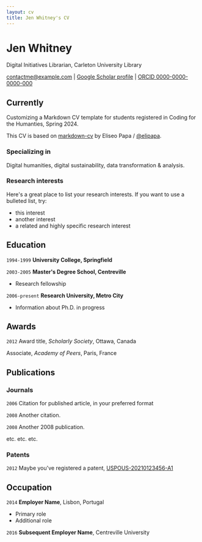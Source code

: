 ```yaml
---
layout: cv
title: Jen Whitney's CV
---
```

# Jen Whitney
Digital Initiatives Librarian, Carleton University Library

<div id="webaddress">
<a href="contactme@example.com">contactme@example.com</a>
| <a href="https://also-fake.com">Google Scholar profile</a>
| <a href="http://not-a-real-url.com">ORCID 0000-0000-0000-000</a>
</div>


## Currently

Customizing a Markdown CV template for students registered in Coding for the Humanties, Spring 2024.

This CV is based on [markdown-cv](https://github.com/elipapa/markdown-cv?tab=readme-ov-file) by Eliseo Papa / [@elipapa](https://github.com/elipapa).

### Specializing in

Digital humanities, digital sustainability, data transformation & analysis.


### Research interests

Here's a great place to list your research interests. If you want to use a bulleted list, try:

+ this interest
+ another interest
+ a related and highly specific research interest


## Education

`1994-1999`
__University College, Springfield__

`2003-2005`
__Master's Degree School, Centreville__

- Research fellowship

`2006-present`
__Research University, Metro City__

- Information about Ph.D. in progress



## Awards

`2012`
Award title, *Scholarly Society*, Ottawa, Canada

Associate, *Academy of Peers*, Paris, France

## Publications

### Journals

`2006`
Citation for published article, in your preferred format

`2008`
Another citation.

`2008`
Another 2008 publication.

etc. etc. etc.

### Patents

`2012`
Maybe you've registered a patent, [USPOUS-20210123456-A1](https://ppubs.uspto.gov/dirsearch-public/print/downloadPdf/20210123456) 

## Occupation

`2014`
__Employer Name__, Lisbon, Portugal

- Primary role
- Additional role

`2016`
__Subsequent Employer Name__, Centreville University



<!-- ### Footer

Last updated: May 2013 -->


